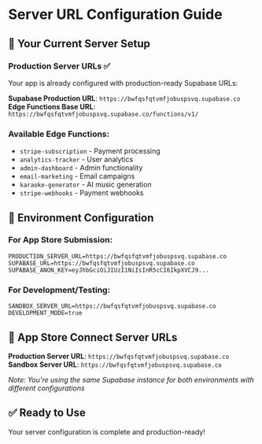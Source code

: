 # Server URL Configuration Guide

## 🚀 Your Current Server Setup

### Production Server URLs ✅
Your app is already configured with production-ready Supabase URLs:

**Supabase Production URL**: `https://bwfqsfqtvmfjobuspsvq.supabase.co`
**Edge Functions Base URL**: `https://bwfqsfqtvmfjobuspsvq.supabase.co/functions/v1/`

### Available Edge Functions:
- `stripe-subscription` - Payment processing
- `analytics-tracker` - User analytics
- `admin-dashboard` - Admin functionality
- `email-marketing` - Email campaigns
- `karaoke-generator` - AI music generation
- `stripe-webhooks` - Payment webhooks

## 🔧 Environment Configuration

### For App Store Submission:
```
PRODUCTION_SERVER_URL=https://bwfqsfqtvmfjobuspsvq.supabase.co
SUPABASE_URL=https://bwfqsfqtvmfjobuspsvq.supabase.co
SUPABASE_ANON_KEY=eyJhbGciOiJIUzI1NiIsInR5cCI6IkpXVCJ9...
```

### For Development/Testing:
```
SANDBOX_SERVER_URL=https://bwfqsfqtvmfjobuspsvq.supabase.co
DEVELOPMENT_MODE=true
```

## 📱 App Store Connect Server URLs

**Production Server URL**: `https://bwfqsfqtvmfjobuspsvq.supabase.co`
**Sandbox Server URL**: `https://bwfqsfqtvmfjobuspsvq.supabase.co`

*Note: You're using the same Supabase instance for both environments with different configurations*

## ✅ Ready to Use
Your server configuration is complete and production-ready!